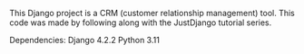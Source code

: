 This Django project is a CRM (customer relationship management) tool. This code was made by following along with the JustDjango tutorial series.

Dependencies:
Django 4.2.2
Python 3.11
